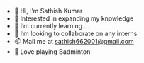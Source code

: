 - 👋 Hi, I’m Sathish Kumar
- 👀 Interested in expanding my knowledge
- 🌱 I’m currently learning ...
- 💞️ I’m looking to collaborate on any interns
- 📫 Mail me at sathish662001@gmail.com
- 🏸 Love playing Badminton


<!---
Sathish-Kumar-R6/Sathish-Kumar-R6 is a ✨ special ✨ repository because its `README.md` (this file) appears on your GitHub profile.
You can click the Preview link to take a look at your changes.
--->
